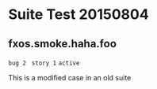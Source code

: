 # Suite Test 20150804

## fxos.smoke.haha.foo
`bug 2 `
`story 1`
`active`

This is a modified case in an old suite
